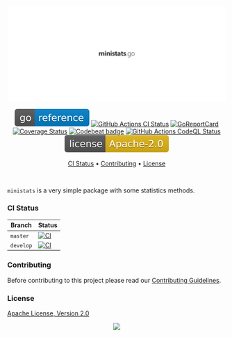 <p align="center"><a href="#readme"><img src=".github/images/card.svg"/></a></p>

<p align="center">
  <a href="https://kaos.sh/g/ministats"><img src=".github/images/godoc.svg"/></a>
  <a href="https://kaos.sh/w/ministats/ci"><img src="https://kaos.sh/w/ministats/ci.svg" alt="GitHub Actions CI Status" /></a>
  <a href="https://kaos.sh/r/ministats"><img src="https://kaos.sh/r/ministats.svg" alt="GoReportCard" /></a>
  <a href="https://kaos.sh/c/ministats"><img src="https://kaos.sh/c/ministats.svg" alt="Coverage Status" /></a>
  <a href="https://kaos.sh/b/ministats"><img src="https://kaos.sh/b/f4902ae0-738d-41dc-aedc-f7ec241a4b79.svg" alt="Codebeat badge" /></a>
  <a href="https://kaos.sh/w/ministats/codeql"><img src="https://kaos.sh/w/ministats/codeql.svg" alt="GitHub Actions CodeQL Status" /></a>
  <a href="#license"><img src=".github/images/license.svg"/></a>
</p>

<p align="center"><a href="#ci-status">CI Status</a> • <a href="#contributing">Contributing</a> • <a href="#license">License</a></p>

<br/>

`ministats` is a very simple package with some statistics methods.

### CI Status

| Branch | Status |
|--------|----------|
| `master` | [![CI](https://kaos.sh/w/ministats/ci.svg?branch=master)](https://kaos.sh/w/ministats/ci?query=branch:master) |
| `develop` | [![CI](https://kaos.sh/w/ministats/ci.svg?branch=develop)](https://kaos.sh/w/ministats/ci?query=branch:develop) |

### Contributing

Before contributing to this project please read our [Contributing Guidelines](https://github.com/essentialkaos/contributing-guidelines#contributing-guidelines).

### License

[Apache License, Version 2.0](http://www.apache.org/licenses/LICENSE-2.0)

<p align="center"><a href="https://essentialkaos.com"><img src="https://gh.kaos.st/ekgh.svg"/></a></p>

